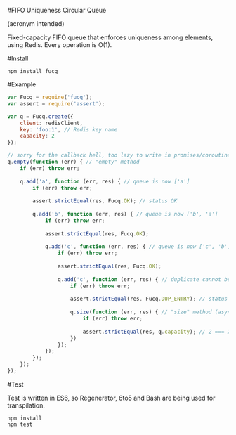 #FIFO Uniqueness Circular Queue

(acronym intended)

Fixed-capacity FIFO queue that enforces uniqueness among elements, using Redis. Every operation is O(1).

#Install

```
npm install fucq
```

#Example

```JavaScript
var Fucq = require('fucq');
var assert = require('assert');

var q = Fucq.create({
    client: redisClient,
    key: 'foo:1', // Redis key name
    capacity: 2
});

// sorry for the callback hell, too lazy to write in promises/coroutines
q.empty(function (err) { // "empty" method
    if (err) throw err;
    
    q.add('a', function (err, res) { // queue is now ['a']
        if (err) throw err;
        
        assert.strictEqual(res, Fucq.OK); // status OK
    
        q.add('b', function (err, res) { // queue is now ['b', 'a']
            if (err) throw err;
            
            assert.strictEqual(res, Fucq.OK);
    
            q.add('c', function (err, res) { // queue is now ['c', 'b']
                if (err) throw err;
                
                assert.strictEqual(res, Fucq.OK);
                
                q.add('c', function (err, res) { // duplicate cannot be added
                    if (err) throw err;
                    
                    assert.strictEqual(res, Fucq.DUP_ENTRY); // status DUP_ENTRY
                    
                    q.size(function (err, res) { // "size" method (asynchronous)
                        if (err) throw err;
                        
                        assert.strictEqual(res, q.capacity); // 2 === 2                    
                    })
                });
            });
        });
    });
});
```

#Test

Test is written in ES6, so Regenerator, 6to5 and Bash are being used for transpilation.

```
npm install
npm test
```
